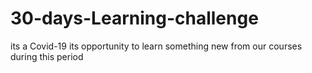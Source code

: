 # 30-days-Learning-challenge
its a Covid-19 its opportunity to learn something new from our courses during this period
